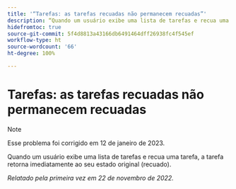 ```yaml
---
title: '“Tarefas: as tarefas recuadas não permanecem recuadas”'
description: “Quando um usuário exibe uma lista de tarefas e recua uma tarefa, a tarefa retorna imediatamente ao seu estado original (recuado).”
hidefromtoc: true
source-git-commit: 5f4d8813a43166db6491464dff26938fc4f545ef
workflow-type: ht
source-wordcount: '66'
ht-degree: 100%

---
```



# Tarefas: as tarefas recuadas não permanecem recuadas

>[!NOTE]
>
>Esse problema foi corrigido em 12 de janeiro de 2023.

Quando um usuário exibe uma lista de tarefas e recua uma tarefa, a tarefa retorna imediatamente ao seu estado original (recuado).

_Relatado pela primeira vez em 22 de novembro de 2022._

